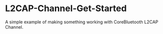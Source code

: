 # L2CAP-Channel-Get-Started
A simple example of making something working with CoreBluetooth L2CAP Channel.
